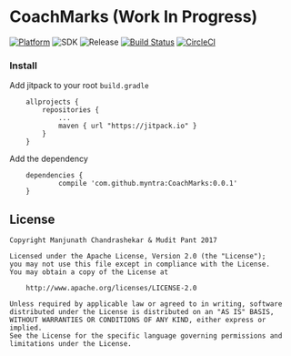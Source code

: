 # CoachMarks (Work In Progress)

[![Platform](https://img.shields.io/badge/platform-android-green.svg)](http://developer.android.com/index.html)
![SDK](https://img.shields.io/badge/SDK-16%2B-green.svg)
![Release](https://img.shields.io/badge/release-0.1-green.svg)
[![Build Status](https://travis-ci.org/myntra/CoachMarks.svg?branch=master)](https://travis-ci.org/myntra/CoachMarks)
[![CircleCI](https://circleci.com/gh/myntra/CoachMarks.svg?style=svg)](https://circleci.com/gh/myntra/CoachMarks)


### Install

Add jitpack to your root `build.gradle`
```
	allprojects {
		repositories {
			...
			maven { url "https://jitpack.io" }
		}
	}
```
	
Add the dependency
```
	dependencies {
	        compile 'com.github.myntra:CoachMarks:0.0.1'
	}
```


License
-------

    Copyright Manjunath Chandrashekar & Mudit Pant 2017

    Licensed under the Apache License, Version 2.0 (the "License");
    you may not use this file except in compliance with the License.
    You may obtain a copy of the License at

        http://www.apache.org/licenses/LICENSE-2.0

    Unless required by applicable law or agreed to in writing, software
    distributed under the License is distributed on an "AS IS" BASIS,
    WITHOUT WARRANTIES OR CONDITIONS OF ANY KIND, either express or implied.
    See the License for the specific language governing permissions and
    limitations under the License.